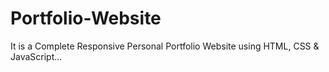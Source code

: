 # Portfolio-Website
It is a Complete Responsive Personal Portfolio Website using HTML, CSS & JavaScript...
